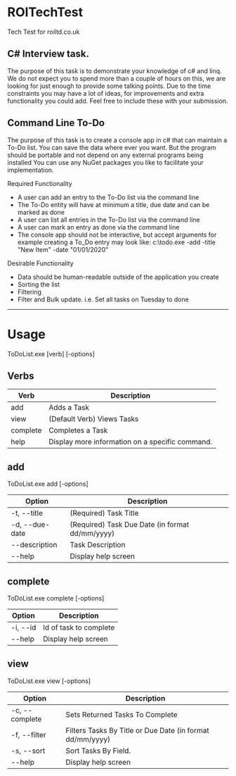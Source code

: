 # ROITechTest
Tech Test for roiltd.co.uk


C# Interview task.
----------------

The purpose of this task is to
demonstrate your knowledge of c# and linq. We do not expect you to spend
more than a couple of hours on this, we are looking for just enough to
provide some talking points.
Due
to the time constraints you may have a lot of ideas, for improvements
and extra functionality you could add. Feel free to include these with
your submission.

Command Line To-Do
----------------
The purpose of this task is to create a console app in c# that can maintain a To-Do list.
You
can save the data where ever you want. But the program should be
portable and not depend on any external programs being installed
You can use any NuGet packages you like to facilitate your implementation.

Required Functionality
* A user can add an entry to the To-Do list via the command line
* The To-Do entity will have at minimum a title, due date and can be marked as done
* A user can list all entries in the To-Do list via the command line
* A user can mark an entry as done via the command line
* The console app should not be interactive, but accept arguments for example creating a To_Do entry may look like:
     c:\todo.exe -add -title "New Item" -date "01/01/2020"

Desirable Functionality
* Data should be human-readable outside of the application you create
* Sorting the list
* Filtering
* Filter and Bulk update.  i.e. Set all tasks on Tuesday to done

-------------------------

# Usage

ToDoList.exe [verb] [-options]

Verbs
----------------

Verb | Description
------------ | -------------
add | Adds a Task
view | (Default Verb) Views Tasks
complete | Completes a Task
help | Display more information on a specific command.


add
----------------

ToDoList.exe add [-options]

Option | Description
------------ | -------------
  -t, --title | (Required) Task Title
  -d, --due-date | (Required) Task Due Date (in format dd/mm/yyyy)
  --description | Task Description
  --help | Display help screen
  
  
complete
----------------

ToDoList.exe complete [-options]

Option | Description
------------ | -------------
  -i, --id | Id of task to complete
  --help | Display help screen

view
----------------

ToDoList.exe view [-options]

Option | Description
------------ | -------------
  -c, --complete | Sets Returned Tasks To Complete
  -f, --filter | Filters Tasks By Title or Due Date (in format dd/mm/yyyy)
  -s, --sort | Sort Tasks By Field.
  --help | Display help screen
